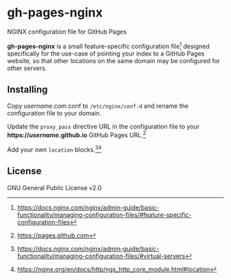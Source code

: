# gh-pages-nginx
NGINX configuration file for GitHub Pages

**gh-pages-nginx** is a small feature-specific configuration file[^1] designed
specifically for the use-case of pointing your index to a GitHub Pages website,
so that other locations on the same domain may be configured for other servers.

## Installing
Copy _username_.com.conf to `/etc/nginx/conf.d` and rename the configuration
file to your domain.

Update the `proxy_pass` directive URL in the configuration file to your
**https://_username_.github.io** GitHub Pages URL.[^2]

Add your own `location` blocks.[^3][^4]

## License
GNU General Public License v2.0

[^1]: https://docs.nginx.com/nginx/admin-guide/basic-functionality/managing-configuration-files/#feature-specific-configuration-files
[^2]: https://pages.github.com
[^3]: https://docs.nginx.com/nginx/admin-guide/basic-functionality/managing-configuration-files/#virtual-servers
[^4]: https://nginx.org/en/docs/http/ngx_http_core_module.html#location
